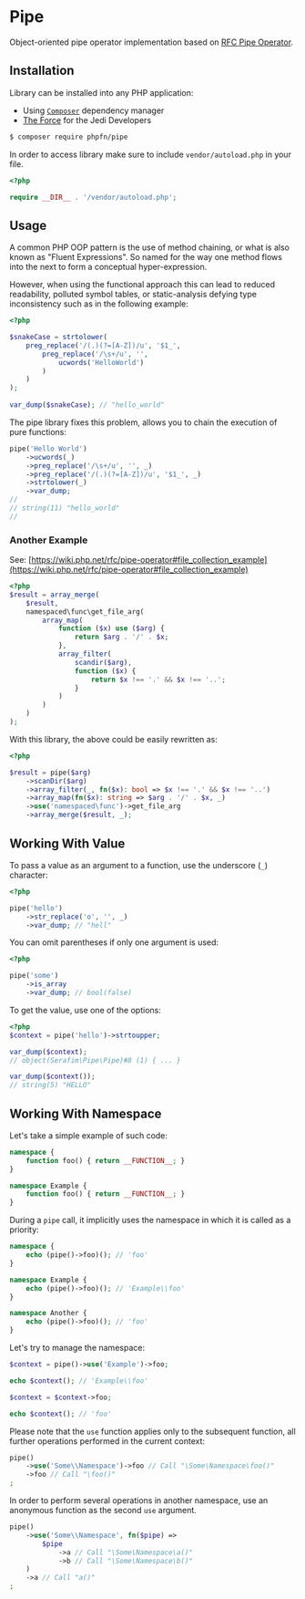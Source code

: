 # Pipe

Object-oriented pipe operator implementation based 
on [RFC Pipe Operator](https://wiki.php.net/rfc/pipe-operator).

## Installation

Library can be installed into any PHP application:
- Using [`Composer`](https://getcomposer.org/) dependency manager 
- [The Force](https://www.youtube.com/watch?v=o2we_B6hDrY) for the Jedi Developers

```sh
$ composer require phpfn/pipe
```

In order to access library make sure to include `vendor/autoload.php` 
in your file.

```php
<?php

require __DIR__ . '/vendor/autoload.php';
```


## Usage

A common PHP OOP pattern is the use of method chaining, or what is 
also known as "Fluent Expressions". So named for the way one method 
flows into the next to form a conceptual hyper-expression.

However, when using the functional approach this can lead to reduced 
readability, polluted symbol tables, or static-analysis defying 
type inconsistency such as in the following example:

```php
<?php

$snakeCase = strtolower(
    preg_replace('/(.)(?=[A-Z])/u', '$1_', 
        preg_replace('/\s+/u', '', 
            ucwords('HelloWorld')
        )
    )
);
             
var_dump($snakeCase); // "hello_world"
```

The pipe library fixes this problem, allows you to 
chain the execution of pure functions:

```php
pipe('Hello World')
    ->ucwords(_)
    ->preg_replace('/\s+/u', '', _)
    ->preg_replace('/(.)(?=[A-Z])/u', '$1_', _)
    ->strtolower(_)
    ->var_dump;
//
// string(11) "hello_world"
//
```

### Another Example

See: [https://wiki.php.net/rfc/pipe-operator#file_collection_example](https://wiki.php.net/rfc/pipe-operator#file_collection_example)

```php
<?php
$result = array_merge(
    $result,
    namespaced\func\get_file_arg(
        array_map(
            function ($x) use ($arg) {
                return $arg . '/' . $x;
            },
            array_filter(
                scandir($arg),
                function ($x) {
                    return $x !== '.' && $x !== '..';
                }
            )
        )
    )
);
```

With this library, the above could be easily rewritten as:

```php
<?php

$result = pipe($arg)
    ->scanDir($arg)
    ->array_filter(_, fn($x): bool => $x !== '.' && $x !== '..')
    ->array_map(fn($x): string => $arg . '/' . $x, _)
    ->use('namespaced\func')->get_file_arg
    ->array_merge($result, _);
```


## Working With Value

To pass a value as an argument to a function, use the 
underscore (`_`) character:

```php
<?php

pipe('hello')
    ->str_replace('o', '', _)
    ->var_dump; // "hell"
```

You can omit parentheses if only one argument is used:

```php
<?php

pipe('some')
    ->is_array
    ->var_dump; // bool(false) 
```

To get the value, use one of the options:

```php
<?php
$context = pipe('hello')->strtoupper;

var_dump($context);
// object(Serafim\Pipe\Pipe)#8 (1) { ... } 

var_dump($context());
// string(5) "HELLO"
```

## Working With Namespace

Let's take a simple example of such code:

```php
namespace {
    function foo() { return __FUNCTION__; }
}

namespace Example {
    function foo() { return __FUNCTION__; }
}
```

During a `pipe` call, it implicitly uses the namespace in which it is called 
as a priority:

```php
namespace {
    echo (pipe()->foo)(); // 'foo'
}

namespace Example {
    echo (pipe()->foo)(); // 'Example\\foo'
}

namespace Another {
    echo (pipe()->foo)(); // 'foo'
}
```

Let's try to manage the namespace:

```php
$context = pipe()->use('Example')->foo;

echo $context(); // 'Example\\foo'

$context = $context->foo;

echo $context(); // 'foo'
```

Please note that the `use` function applies only to the subsequent function, 
all further operations performed in the current context:

```php
pipe()
    ->use('Some\\Namespace')->foo // Call "\Some\Namespace\foo()"
    ->foo // Call "\foo()"
;
```

In order to perform several operations in another namespace, use an anonymous 
function as the second `use` argument.

```php
pipe()
    ->use('Some\\Namespace', fn($pipe) => 
        $pipe
            ->a // Call "\Some\Namespace\a()"
            ->b // Call "\Some\Namespace\b()"
    )
    ->a // Call "a()"
;
```
